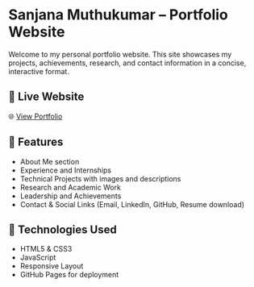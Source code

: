 # Sanjana Muthukumar – Portfolio Website

Welcome to my personal portfolio website. This site showcases my projects, achievements, research, and contact information in a concise, interactive format.

## 🔗 Live Website

🌐 [View Portfolio]([https://sanjanamuthukumar04.github.io/Portfolio-Website/](https://sanjana-muthukumar-portfolio-websit.vercel.app/)])

## 📁 Features

- About Me section
- Experience and Internships
- Technical Projects with images and descriptions
- Research and Academic Work  
- Leadership and Achievements 
- Contact & Social Links (Email, LinkedIn, GitHub, Resume download)

## 🚀 Technologies Used

- HTML5 & CSS3  
- JavaScript  
- Responsive Layout  
- GitHub Pages for deployment
